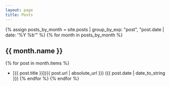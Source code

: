 ```yaml
---
layout: page
title: Posts
---
```


{% assign posts_by_month = site.posts | group_by_exp: "post", "post.date | date: '%Y %b'" %}
{% for month in posts_by_month %}
## {{ month.name }}
{% for post in month.items %}
* [{{ post.title }}]({{ post.url | absolute_url }}) ({{ post.date | date_to_string }})
{% endfor %}
{% endfor %}
